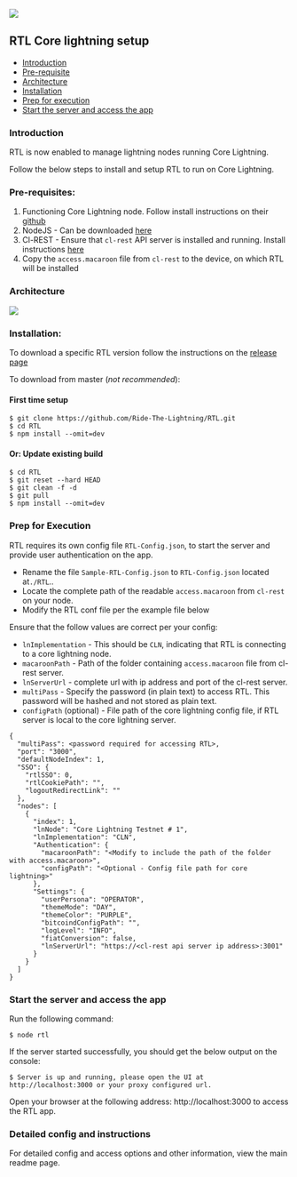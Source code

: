 ![](../screenshots/RTL-CLN-Dashboard.png)

## RTL Core lightning setup

* [Introduction](#intro)
* [Pre-requisite](#prereq)
* [Architecture](#arch)
* [Installation](#install)
* [Prep for execution](#prep)
* [Start the server and access the app](#start)

### <a name="intro"></a>Introduction
RTL is now enabled to manage lightning nodes running Core Lightning.

Follow the below steps to install and setup RTL to run on Core Lightning.

### <a name="prereq"></a>Pre-requisites:
1. Functioning Core Lightning node. Follow install instructions on their [github](https://github.com/ElementsProject/lightning)
2. NodeJS - Can be downloaded [here](https://nodejs.org/en/download)
3. Cl-REST - Ensure that `cl-rest` API server is installed and running. Install instructions [here](https://github.com/Ride-The-Lightning/c-lightning-REST)
4. Copy the `access.macaroon` file from `cl-rest` to the device, on which RTL will be installed

### <a name="arch"></a>Architecture
![](../screenshots/RTL-CLN-Arch-2.png)

### <a name="install"></a>Installation:
To download a specific RTL version follow the instructions on the [release page](https://github.com/Ride-The-Lightning/RTL/releases)

To download from master (*not recommended*):

#### First time setup
```
$ git clone https://github.com/Ride-The-Lightning/RTL.git
$ cd RTL
$ npm install --omit=dev
```

#### Or: Update existing build
```
$ cd RTL
$ git reset --hard HEAD
$ git clean -f -d
$ git pull
$ npm install --omit=dev
```
### <a name="prep"></a>Prep for Execution
RTL requires its own config file `RTL-Config.json`, to start the server and provide user authentication on the app. 
* Rename the file `Sample-RTL-Config.json` to `RTL-Config.json` located at`./RTL`..
* Locate the complete path of the readable `access.macaroon` from `cl-rest` on your node.
* Modify the RTL conf file per the example file below

Ensure that the follow values are correct per your config:
* `lnImplementation` - This should be `CLN`, indicating that RTL is connecting to a core lightning node.
* `macaroonPath` - Path of the folder containing `access.macaroon` file from cl-rest server.
* `lnServerUrl` - complete url with ip address and port of the cl-rest server.
* `multiPass` - Specify the password (in plain text) to access RTL. This password will be hashed and not stored as plain text.
* `configPath` (optional) - File path of the core lightning config file, if RTL server is local to the core lightning server.

```
{
  "multiPass": <password required for accessing RTL>,
  "port": "3000",
  "defaultNodeIndex": 1,
  "SSO": {
    "rtlSSO": 0,
    "rtlCookiePath": "",
    "logoutRedirectLink": ""
  },
  "nodes": [
    {
      "index": 1,
      "lnNode": "Core Lightning Testnet # 1",
      "lnImplementation": "CLN",
      "Authentication": {
        "macaroonPath": "<Modify to include the path of the folder with access.macaroon>",
        "configPath": "<Optional - Config file path for core lightning>"
      },
      "Settings": {
        "userPersona": "OPERATOR",
        "themeMode": "DAY",
        "themeColor": "PURPLE",
        "bitcoindConfigPath": "",
        "logLevel": "INFO",
        "fiatConversion": false,
        "lnServerUrl": "https://<cl-rest api server ip address>:3001"
      }
    }
  ]
}
```
### <a name="start"></a>Start the server and access the app
Run the following command:

`$ node rtl`

If the server started successfully, you should get the below output on the console:

`$ Server is up and running, please open the UI at http://localhost:3000 or your proxy configured url.`

Open your browser at the following address: http://localhost:3000 to access the RTL app.

### Detailed config and instructions
For detailed config and access options and other information, view the main readme page.
